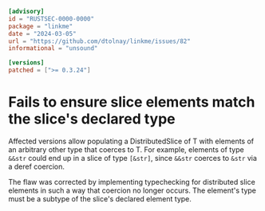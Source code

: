 ```toml
[advisory]
id = "RUSTSEC-0000-0000"
package = "linkme"
date = "2024-03-05"
url = "https://github.com/dtolnay/linkme/issues/82"
informational = "unsound"

[versions]
patched = [">= 0.3.24"]
```

# Fails to ensure slice elements match the slice's declared type

Affected versions allow populating a DistributedSlice of T with elements of an
arbitrary other type that coerces to T. For example, elements of type `&&str`
could end up in a slice of type `[&str]`, since `&&str` coerces to `&str` via a
deref coercion.

The flaw was corrected by implementing typechecking for distributed slice
elements in such a way that coercion no longer occurs. The element's type must
be a subtype of the slice's declared element type.
